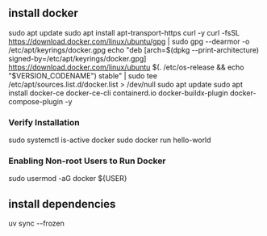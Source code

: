 ## install docker

sudo apt update
sudo apt install apt-transport-https curl -y
curl -fsSL https://download.docker.com/linux/ubuntu/gpg | sudo gpg --dearmor -o /etc/apt/keyrings/docker.gpg
echo "deb [arch=$(dpkg --print-architecture) signed-by=/etc/apt/keyrings/docker.gpg] https://download.docker.com/linux/ubuntu $(. /etc/os-release && echo "$VERSION_CODENAME") stable" | sudo tee /etc/apt/sources.list.d/docker.list > /dev/null
sudo apt update
sudo apt install docker-ce docker-ce-cli containerd.io docker-buildx-plugin docker-compose-plugin -y


### Verify Installation
sudo systemctl is-active docker
sudo docker run hello-world

### Enabling Non-root Users to Run Docker
sudo usermod -aG docker ${USER}

## install dependencies
uv sync --frozen
